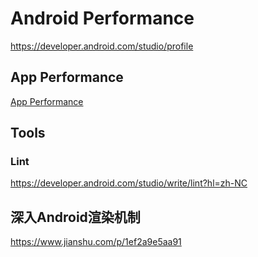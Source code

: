 # Android Performance

https://developer.android.com/studio/profile

## App Performance

[App Performance](./app_perf.md)

## Tools

### Lint

https://developer.android.com/studio/write/lint?hl=zh-NC

## 深入Android渲染机制

https://www.jianshu.com/p/1ef2a9e5aa91
